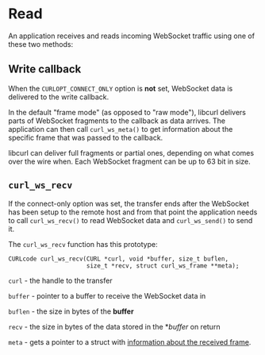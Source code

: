 # Read

An application receives and reads incoming WebSocket traffic using one of
these two methods:

## Write callback

When the `CURLOPT_CONNECT_ONLY` option is **not** set, WebSocket data is
delivered to the write callback.

In the default "frame mode" (as opposed to "raw mode"), libcurl delivers parts
of WebSocket fragments to the callback as data arrives. The application can
then call `curl_ws_meta()` to get information about the specific frame that
was passed to the callback.

libcurl can deliver full fragments or partial ones, depending on what comes
over the wire when. Each WebSocket fragment can be up to 63 bit in size.

## `curl_ws_recv`

If the connect-only option was set, the transfer ends after the WebSocket has
been setup to the remote host and from that point the application needs to
call `curl_ws_recv()` to read WebSocket data and `curl_ws_send()` to send it.

The `curl_ws_recv` function has this prototype:

    CURLcode curl_ws_recv(CURL *curl, void *buffer, size_t buflen,
                          size_t *recv, struct curl_ws_frame **meta);

`curl` - the handle to the transfer
 
`buffer` - pointer to a buffer to receive the WebSocket data in

`buflen` - the size in bytes of the **buffer**

`recv` - the size in bytes of the data stored in the **buffer* on return

`meta` - gets a pointer to a struct with [information about the received frame](meta.md).
